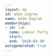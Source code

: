 ```yaml
---
layout: mp
id: adam_ingram
name: Adam Ingram
memberships:
- id: lab
  name: Labour Party
  start: 
  end: '2010-03-30'
autogenerated: true
---
```

